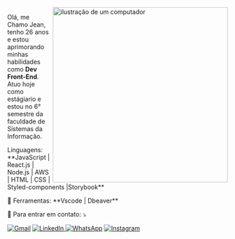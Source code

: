 <img src="https://raw.githubusercontent.com/MicaelliMedeiros/micaellimedeiros/master/image/computer-illustration.png" alt="ilustração de um computador" min-width="400px" max-width="400px" width="400px" align="right">

<p align="left"> 
  Olá, me Chamo Jean, tenho 26 anos e estou aprimorando minhas habilidades como <strong>Dev Front-End</strong>.<br>
  Atuo hoje como estágiario e estou no 6° semestre da faculdade de Sistemas da Informação.
</p>

<p align="left">
 Linguagens: **JavaScript | React.js | Node.js | AWS | HTML | CSS | Styled-components |Storybook**
</p>

<p align="left">
  💼 Ferramentas: **Vscode | Dbeaver**
</p>

<p align="left">
  💌 Para entrar em contato: ⤵️
</p>

<p align="left">
  <a href="mailto:jgomesfonseca21@gmail.com" title="Gmail">
  <img src="https://img.shields.io/badge/-Gmail-FF0000?style=flat-square&labelColor=FF0000&logo=gmail&logoColor=white&link=LINK-DO-SEU-GMAIL" alt="Gmail"/></a>

<a href="https://www.linkedin.com/in/jean-gomes-353587168/" title="LinkedIn">
  <img src="https://img.shields.io/badge/-Linkedin-0e76a8?style=flat-square&logo=Linkedin&logoColor=white" alt="LinkedIn"/>
</a>

  <a href="https://wa.me/11978035152" title="WhatsApp">
  <img src="https://img.shields.io/badge/-WhatsApp-25d366?style=flat-square&labelColor=25d366&logo=whatsapp&logoColor=white&link=API-DO-SEU-WHATSAPP" alt="WhatsApp"/></a>

  <a href="https://www.instagram.com/jean_gomes97/" title="Instagram">
  <img src="https://img.shields.io/badge/-Instagram-DF0174?style=flat-square&labelColor=DF0174&logo=instagram&logoColor=white&link=LINK-DO-SEU-INSTAGRAM" alt="Instagram"/></a>
</p>
